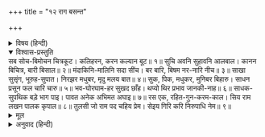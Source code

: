+++
title = "१२ राग बसन्त"

+++


<details><summary>विषय (हिन्दी)</summary>

(२३)
</details>

<details open><summary>विश्वास-प्रस्तुति</summary>
सब सोच-बिमोचन चित्रकूट।  
कलिहरन, करन कल्यान बूट॥ १॥  
सुचि अवनि सुहावनि आलबाल।  
कानन बिचित्र, बारी बिसाल॥ २॥  
मंदाकिनि-मालिनि सदा सींच।  
बर बारि, बिषम नर-नारि नीच॥ ३॥  
साखा सुसृंग, भूरुह-सुपात।  
निरझर मधुबर, मृदु मलय बात॥ ४॥  
सुक, पिक, मधुकर, मुनिबर बिहारु।  
साधन प्रसून फल चारि चारु॥ ५॥  
भव-घोरघाम-हर सुखद छाँह।  
थप्यो थिर प्रभाव जानकी-नाह॥ ६॥  
साधक-सुपथिक बड़े भाग पाइ।  
पावत अनेक अभिमत अघाइ॥ ७॥  
रस एक, रहित-गुन-करम-काल।  
सिय राम लखन पालक कृपाल॥ ८॥  
तुलसी जो राम पद चहिय प्रेम।  
सेइय गिरि करि निरुपाधि नेम॥ ९॥
</details>

<details><summary>मूल</summary>

सब सोच-बिमोचन चित्रकूट।  
कलिहरन, करन कल्यान बूट॥ १॥  
सुचि अवनि सुहावनि आलबाल।  
कानन बिचित्र, बारी बिसाल॥ २॥  
मंदाकिनि-मालिनि सदा सींच।  
बर बारि, बिषम नर-नारि नीच॥ ३॥  
साखा सुसृंग, भूरुह-सुपात।  
निरझर मधुबर, मृदु मलय बात॥ ४॥  
सुक, पिक, मधुकर, मुनिबर बिहारु।  
साधन प्रसून फल चारि चारु॥ ५॥  
भव-घोरघाम-हर सुखद छाँह।  
थप्यो थिर प्रभाव जानकी-नाह॥ ६॥  
साधक-सुपथिक बड़े भाग पाइ।  
पावत अनेक अभिमत अघाइ॥ ७॥  
रस एक, रहित-गुन-करम-काल।  
सिय राम लखन पालक कृपाल॥ ८॥  
तुलसी जो राम पद चहिय प्रेम।  
सेइय गिरि करि निरुपाधि नेम॥ ९॥
</details>

<details><summary>अनुवाद (हिन्दी)</summary>

भावार्थ—चित्रकूट सब तरहके शोकोंसे छुड़ानेवाला है। यह कलियुगका नाश करनेवाला और कल्याण करनेवाला हरा-भरा वृक्ष है॥ १॥ पवित्र भूमि इस वृक्षके लिये सुन्दर थाल्हा और विचित्र वन ही इसकी बड़ी भारी बाड़ है॥ २॥ मन्दाकिनीरूपी मालिन इसे अपने उस उत्तम जलसे सदा सींचती है, जिसमें दुष्ट और नीच स्त्री-पुरुषोंके नित्य स्नान करनेसे भी उसपर कोई बुरा असर नहीं पड़ता॥ ३॥ यहाँके सुन्दर शिखर ही इसकी शाखाएँ और वृक्ष सुन्दर पत्ते हैं। झरने मधुर मकरन्द हैं और चन्दनकी सुगन्धसे मिली हुई पवन ही इसकी कोमलता है॥ ४॥ यहाँ विहार करनेवाले श्रेष्ठ मुनिगण ही इस वृक्षमें रमनेवाले तोते, कोयल और भौंरे हैं। उनके नाना प्रकारके साधन इसके फूल हैं और अर्थ, धर्म, काम, मोक्ष—ये ही चार सुन्दर फल हैं॥ ५॥ इस वृक्षकी छाया संसारकी जन्म-मृत्युरूप कड़ी धूपका नाश कर सुन्दर सुख देती है। जानकीनाथ श्रीरामने इसके प्रभावको सदाके लिये स्थिर कर दिया है॥ ६॥ साधकरूपी श्रेष्ठ पथिक बड़े सौभाग्यसे इस वृक्षको पाकर, इससे अनेक प्रकारके मनोवांछित सुख प्राप्त करके तृप्त हो जाते हैं॥ ७॥ यह मायाके तीनों गुण, काल और कर्मसे रहित सदा एकरस है, अर्थात् इसके सेवन करनेवाले माया, काल और कर्मके बन्धनसे छूट जाते हैं, क्योंकि कृपालु सीता, राम और लक्ष्मण इसके रक्षक हैं॥ ८॥ हे तुलसीदास! जो तू श्रीरामजीके चरणोंमें प्रेम चाहता है तो चित्रकूट-पर्वतका निश्छल नियमपूर्वक सेवन कर॥ ९॥
</details>
